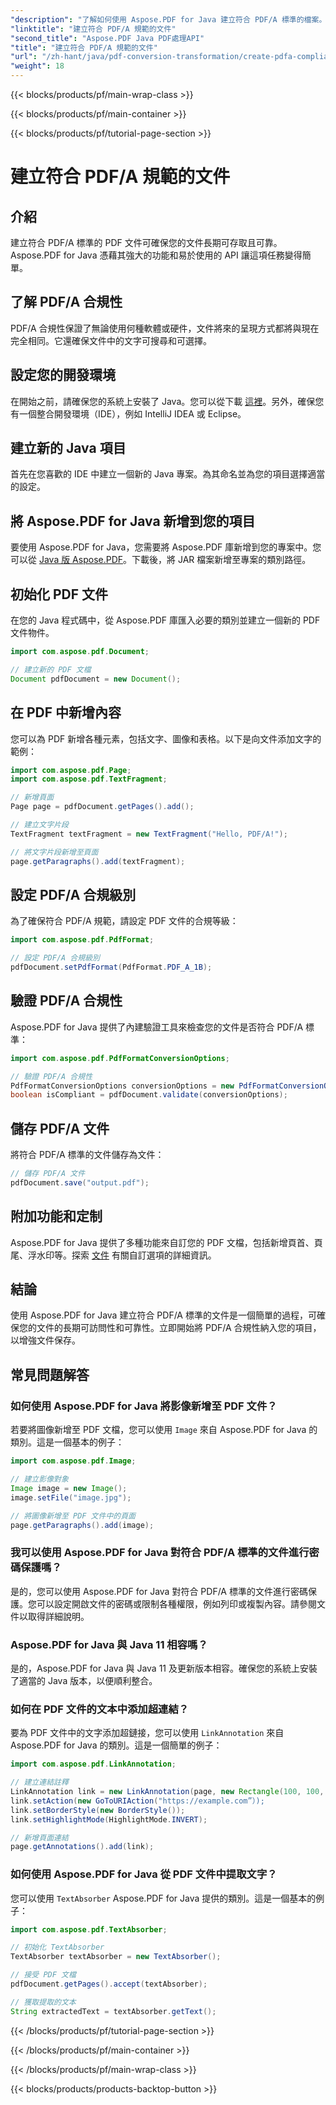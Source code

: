 ```yaml
---
"description": "了解如何使用 Aspose.PDF for Java 建立符合 PDF/A 標準的檔案。包含業界標準 PDF 程式碼範例的逐步指南。"
"linktitle": "建立符合 PDF/A 規範的文件"
"second_title": "Aspose.PDF Java PDF處理API"
"title": "建立符合 PDF/A 規範的文件"
"url": "/zh-hant/java/pdf-conversion-transformation/create-pdfa-compliant-files/"
"weight": 18
---
```


{{< blocks/products/pf/main-wrap-class >}}

{{< blocks/products/pf/main-container >}}

{{< blocks/products/pf/tutorial-page-section >}}

# 建立符合 PDF/A 規範的文件


## 介紹

建立符合 PDF/A 標準的 PDF 文件可確保您的文件長期可存取且可靠。 Aspose.PDF for Java 憑藉其強大的功能和易於使用的 API 讓這項任務變得簡單。

## 了解 PDF/A 合規性

PDF/A 合規性保證了無論使用何種軟體或硬件，文件將來的呈現方式都將與現在完全相同。它還確保文件中的文字可搜尋和可選擇。

## 設定您的開發環境

在開始之前，請確保您的系統上安裝了 Java。您可以從下載 [這裡](https://www.java.com/download/)。另外，確保您有一個整合開發環境（IDE），例如 IntelliJ IDEA 或 Eclipse。

## 建立新的 Java 項目

首先在您喜歡的 IDE 中建立一個新的 Java 專案。為其命名並為您的項目選擇適當的設定。

## 將 Aspose.PDF for Java 新增到您的項目

要使用 Aspose.PDF for Java，您需要將 Aspose.PDF 庫新增到您的專案中。您可以從 [Java 版 Aspose.PDF](https://releases.aspose.com/pdf/java/)。下載後，將 JAR 檔案新增至專案的類別路徑。

## 初始化 PDF 文件

在您的 Java 程式碼中，從 Aspose.PDF 庫匯入必要的類別並建立一個新的 PDF 文件物件。

```java
import com.aspose.pdf.Document;

// 建立新的 PDF 文檔
Document pdfDocument = new Document();
```

## 在 PDF 中新增內容

您可以為 PDF 新增各種元素，包括文字、圖像和表格。以下是向文件添加文字的範例：

```java
import com.aspose.pdf.Page;
import com.aspose.pdf.TextFragment;

// 新增頁面
Page page = pdfDocument.getPages().add();

// 建立文字片段
TextFragment textFragment = new TextFragment("Hello, PDF/A!");

// 將文字片段新增至頁面
page.getParagraphs().add(textFragment);
```

## 設定 PDF/A 合規級別

為了確保符合 PDF/A 規範，請設定 PDF 文件的合規等級：

```java
import com.aspose.pdf.PdfFormat;

// 設定 PDF/A 合規級別
pdfDocument.setPdfFormat(PdfFormat.PDF_A_1B);
```

## 驗證 PDF/A 合規性

Aspose.PDF for Java 提供了內建驗證工具來檢查您的文件是否符合 PDF/A 標準：

```java
import com.aspose.pdf.PdfFormatConversionOptions;

// 驗證 PDF/A 合規性
PdfFormatConversionOptions conversionOptions = new PdfFormatConversionOptions(PdfFormat.PDF_A_1B, new PdfFormatConversionOptions(), 1000);
boolean isCompliant = pdfDocument.validate(conversionOptions);
```

## 儲存 PDF/A 文件

將符合 PDF/A 標準的文件儲存為文件：

```java
// 儲存 PDF/A 文件
pdfDocument.save("output.pdf");
```

## 附加功能和定制

Aspose.PDF for Java 提供了多種功能來自訂您的 PDF 文檔，包括新增頁首、頁尾、浮水印等。探索 [文件](https://reference.aspose.com/pdf/java/) 有關自訂選項的詳細資訊。

## 結論

使用 Aspose.PDF for Java 建立符合 PDF/A 標準的文件是一個簡單的過程，可確保您的文件的長期可訪問性和可靠性。立即開始將 PDF/A 合規性納入您的項目，以增強文件保存。

## 常見問題解答

### 如何使用 Aspose.PDF for Java 將影像新增至 PDF 文件？

若要將圖像新增至 PDF 文檔，您可以使用 `Image` 來自 Aspose.PDF for Java 的類別。這是一個基本的例子：

```java
import com.aspose.pdf.Image;

// 建立影像對象
Image image = new Image();
image.setFile("image.jpg");

// 將圖像新增至 PDF 文件中的頁面
page.getParagraphs().add(image);
```

### 我可以使用 Aspose.PDF for Java 對符合 PDF/A 標準的文件進行密碼保護嗎？

是的，您可以使用 Aspose.PDF for Java 對符合 PDF/A 標準的文件進行密碼保護。您可以設定開啟文件的密碼或限制各種權限，例如列印或複製內容。請參閱文件以取得詳細說明。

### Aspose.PDF for Java 與 Java 11 相容嗎？

是的，Aspose.PDF for Java 與 Java 11 及更新版本相容。確保您的系統上安裝了適當的 Java 版本，以便順利整合。

### 如何在 PDF 文件的文本中添加超連結？

要為 PDF 文件中的文字添加超鏈接，您可以使用 `LinkAnnotation` 來自 Aspose.PDF for Java 的類別。這是一個簡單的例子：

```java
import com.aspose.pdf.LinkAnnotation;

// 建立連結註釋
LinkAnnotation link = new LinkAnnotation(page, new Rectangle(100, 100, 200, 120));
link.setAction(new GoToURIAction("https://example.com”）);
link.setBorderStyle(new BorderStyle());
link.setHighlightMode(HighlightMode.INVERT);

// 新增頁面連結
page.getAnnotations().add(link);
```

### 如何使用 Aspose.PDF for Java 從 PDF 文件中提取文字？

您可以使用 `TextAbsorber` Aspose.PDF for Java 提供的類別。這是一個基本的例子：

```java
import com.aspose.pdf.TextAbsorber;

// 初始化 TextAbsorber
TextAbsorber textAbsorber = new TextAbsorber();

// 接受 PDF 文檔
pdfDocument.getPages().accept(textAbsorber);

// 獲取提取的文本
String extractedText = textAbsorber.getText();
```

{{< /blocks/products/pf/tutorial-page-section >}}

{{< /blocks/products/pf/main-container >}}

{{< /blocks/products/pf/main-wrap-class >}}

{{< blocks/products/products-backtop-button >}}